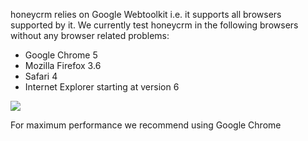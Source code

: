 honeycrm relies on Google Webtoolkit i.e. it supports all browsers supported by it. We currently test honeycrm in the following browsers without any browser related problems:

  * Google Chrome 5
  * Mozilla Firefox 3.6
  * Safari 4
  * Internet Explorer starting at version 6

[![](http://www.google.com/intl/de/images/logos/chrome_logo.gif)](http://www.google.com/chrome)

For maximum performance we recommend using Google Chrome